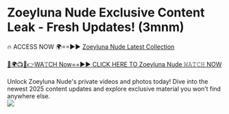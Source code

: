 # Zoeyluna Nude Exclusive Content Leak - Fresh Updates! (3mnm)

🔥 ACCESS NOW 🌍==►► <a href="https://tinyurl.com/yc657z5k" rel="nofollow">Zoeyluna Nude Latest Collection</a>
<br><br>
[🔴🌍📺📱👉WA𝚃CH Now==►► CLICK HERE TO Zoeyluna Nude 𝚆𝙰𝚃𝙲𝙷 NOW](https://tinyurl.com/yc657z5k)
<br><br>
Unlock Zoeyluna Nude's private videos and photos today! Dive into the newest 2025 content updates and explore exclusive material you won’t find anywhere else.
<br>
<a href="https://tinyurl.com/yc657z5k" rel="nofollow" data-target="animated-image.originalLink"><img src="https://camo.githubusercontent.com/8a4f000d20f83aca3bf7ec5f350d767afa0574a8a352519fd8cfa583a6f93a33/68747470733a2f2f692e696d6775722e636f6d2f644a486b345a712e676966" data-canonical-src="https://i.imgur.com/dJHk4Zq.gif" style="max-width: 100%; display: inline-block;" data-target="animated-image.originalImage"></a>
<br>
